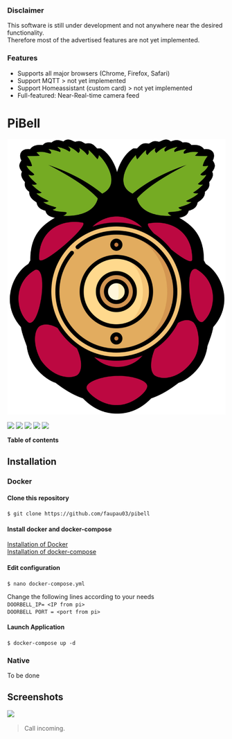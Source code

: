 ### Disclaimer
This software is still under development and not anywhere near the desired functionality.  
Therefore most of the advertised features are not yet implemented.

### Features

- Supports all major browsers (Chrome, Firefox, Safari)
- Support MQTT > not yet implemented
- Support Homeassistant (custom card) > not yet implemented
- Full-featured: Near-Real-time camera feed


# PiBell

![](https://raw.githubusercontent.com/faupau03/PiBell/master/Logo.webp)

![](https://img.shields.io/github/stars/faupau03/pibell.svg) ![](https://img.shields.io/github/forks/faupau03/pibell.svg) ![](https://img.shields.io/github/tag/faupau03/pibell.svg) ![](https://img.shields.io/github/release/faupau03/pibell.svg) ![](https://img.shields.io/github/issues/faupau03/pibell.svg)

**Table of contents**

## Installation
### Docker
#### Clone this repository
`$ git clone https://github.com/faupau03/pibell`
#### Install docker and docker-compose
[Installation of Docker](https://docs.docker.com/engine/install/ "Installation of Docker")  
[Installation of docker-compose](https://docs.docker.com/compose/install/ "Installation of docker-compose")
#### Edit configuration
`$ nano docker-compose.yml`  

Change the following lines according to your needs  
`DOORBELL_IP= <IP from pi>`  
`DOORBELL PORT = <port from pi>`  
#### Launch Application
`$ docker-compose up -d`
### Native
To be done


## Screenshots

![](https://raw.githubusercontent.com/faupau03/PiBell/master/Screenshot%202022-01-02%20234438.png)

> Call incoming.
